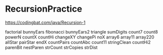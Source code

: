 # RecursionPractice
https://codingbat.com/java/Recursion-1  

 factorial 	 bunnyEars 	 fibonacci
 bunnyEars2	 triangle	 sumDigits
 count7	 count8	 powerN
 countX	 countHi	 changeXY
 changePi	 noX	 array6
 array11	 array220	 allStar
 pairStar	 endX	 countPairs
 countAbc	 count11	 stringClean
 countHi2	 parenBit	 nestParen
 strCount	 strCopies	 strDist
